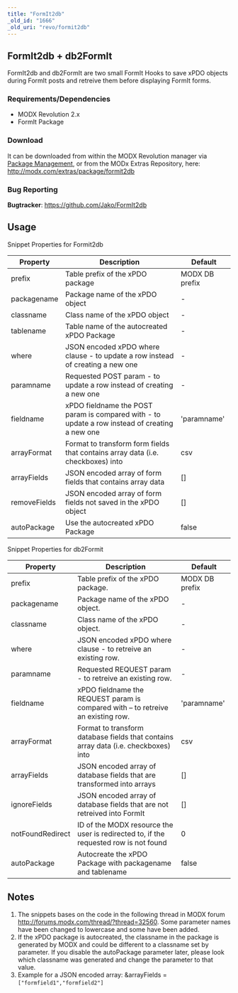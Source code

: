 ```yaml
---
title: "FormIt2db"
_old_id: "1666"
_old_uri: "revo/formit2db"
---
```


## FormIt2db + db2FormIt

FormIt2db and db2FormIt are two small FormIt Hooks to save xPDO objects during FormIt posts and retreive them before displaying FormIt forms.

### Requirements/Dependencies

- MODX Revolution 2.x
- FormIt Package

### Download

It can be downloaded from within the MODX Revolution manager via [Package Management](extending-modx/transport-packages "Package Management"), or from the MODx Extras Repository, here: <http://modx.com/extras/package/formit2db>

### Bug Reporting

**Bugtracker**: <https://github.com/Jako/FormIt2db>

## Usage

Snippet Properties for Formit2db

| Property     | Description                                                                                    | Default        |
| ------------ | ---------------------------------------------------------------------------------------------- | -------------- |
| prefix       | Table prefix of the xPDO package                                                               | MODX DB prefix |
| packagename  | Package name of the xPDO object                                                                | -              |
| classname    | Class name of the xPDO object                                                                  | -              |
| tablename    | Table name of the autocreated xPDO Package                                                     | -              |
| where        | JSON encoded xPDO where clause - to update a row instead of creating a new one                 | -              |
| paramname    | Requested POST param - to update a row instead of creating a new one                           | -              |
| fieldname    | xPDO fieldname the POST param is compared with - to update a row instead of creating a new one | 'paramname'    |
| arrayFormat  | Format to transform form fields that contains array data (i.e. checkboxes) into                | csv            |
| arrayFields  | JSON encoded array of form fields that contains array data                                     | \[\]           |
| removeFields | JSON encoded array of form fields not saved in the xPDO object                                 | \[\]           |
| autoPackage  | Use the autocreated xPDO Package                                                               | false          |

Snippet Properties for db2Formit

| Property         | Description                                                                          | Default        |
| ---------------- | ------------------------------------------------------------------------------------ | -------------- |
| prefix           | Table prefix of the xPDO package.                                                    | MODX DB prefix |
| packagename      | Package name of the xPDO object.                                                     | -              |
| classname        | Class name of the xPDO object.                                                       | -              |
| where            | JSON encoded xPDO where clause - to retreive an existing row.                        | -              |
| paramname        | Requested REQUEST param - to retreive an existing row.                               | -              |
| fieldname        | xPDO fieldname the REQUEST param is compared with – to retreive an existing row.     | 'paramname'    |
| arrayFormat      | Format to transform database fields that contains array data (i.e. checkboxes) into  | csv            |
| arrayFields      | JSON encoded array of database fields that are transformed into arrays               | \[\]           |
| ignoreFields     | JSON encoded array of database fields that are not retreived into FormIt             | \[\]           |
| notFoundRedirect | ID of the MODX resource the user is redirected to, if the requested row is not found | 0              |
| autoPackage      | Autocreate the xPDO Package with packagename and tablename                           | false          |

## Notes

1. The snippets bases on the code in the following thread in MODX forum <http://forums.modx.com/thread/?thread=32560>. Some parameter names have been changed to lowercase and some have been added.
2. If the xPDO package is autocreated, the classname in the package is generated by MODX and could be different to a classname set by parameter. If you disable the autoPackage parameter later, please look which classname was generated and change the parameter to that value.
3. Example for a JSON encoded array: &arrayFields = `["formfield1","formfield2"]`
